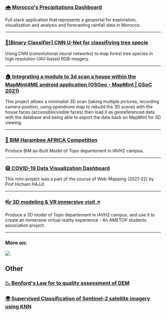 ### [🌧️ Morocco's Precipitations Dashboard](projects/precip-morocco.md)

Full stack application that represents a geoportal for exploration, visualization and analysis and forecasting rainfall data in Morocco.

---

### [🌳[Binary Classifier] CNN U-Net for classifiying tree specie](projects/binary-tree-classifier.md)

Using CNN (convolutional neural networks) to map forest tree species in high resolution UAV-based RGB-imagery.

---

### [🏠 Integrating a module to 3d scan a house within the MapMint4ME android application (OSGeo - MapMint | GSoC 2021)](projects/gsoc-21.md)

This project allows a minimalist 3D scan (taking multiple pictures, recording camera position, using opendrone map to rebuild the 3D scene) with the house faces (accessible/visible faces) then load it as georeferenced data with the database and being able to export the data back on MapMint for 3D viewing.

---

### [🏢 BIM Harambee AFRICA Competition](projects/bim-harambee-africa.md)

Produce BIM as-Built Model of Topo departement in IAVH2 campus.

---

### [😷 COVID-19 Data Visualization Dashboard](projects/covid-19-vis.md)

This mini-project was a part of the course of Web-Mapping (2021-22) by Prof Hicham HAJJI.

---

### <a href="https://ametop.ma/21eme-edition/" target="_blank">👓 3D modeling & VR immersive visit ↗</a>

Produce a 3D model of Topo departement in IAVH2 campus, and use it to create an immersive virtual reality experience - An AMETOP students association project.

---

### More on:

<a href="https://www.github.com/ayoubft" target="_blank"><img src="https://img.shields.io/badge/GitHub-100000?style=for-the-badge&logo=github&logoColor=white"/></a>

## Other

### [📉 Benford's Law for to quality assessment of DEM](projects/benford-law.md)

### [🌍 Supervised Classification of Sentinel-2 satellite imagery using KNN](projects/superv-classif-s2.md)
